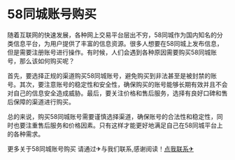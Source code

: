 # 58同城账号购买

随着互联网的快速发展，各种网上交易平台层出不穷，58同城作为国内知名的分类信息平台，为用户提供了丰富的信息资源。很多人想要在58同城上发布信息，但是需要注册账号进行操作。有时候，人们会遇到各种原因需要购买58同城账号，那么该如何购买呢？

首先，要选择正规的渠道购买58同城账号，避免购买到非法甚至是被封禁的账号。其次，要注意账号的稳定性和安全性，确保购买的账号能够长期有效并且不会对自己的信息安全造成威胁。最后，要关注价格和售后服务，选择有良好口碑和售后保障的渠道进行购买。

总的来说，购买58同城账号需要谨慎选择渠道，确保账号的合法性和稳定性，同时也要注重售后服务和价格因素。只有这样才能更好地满足自己在58同城平台上的各种需求。

更多关于58同城账号购买 请通过✈与我们联系,感谢阅读！[点我联系✈](https://ad.G208.com)